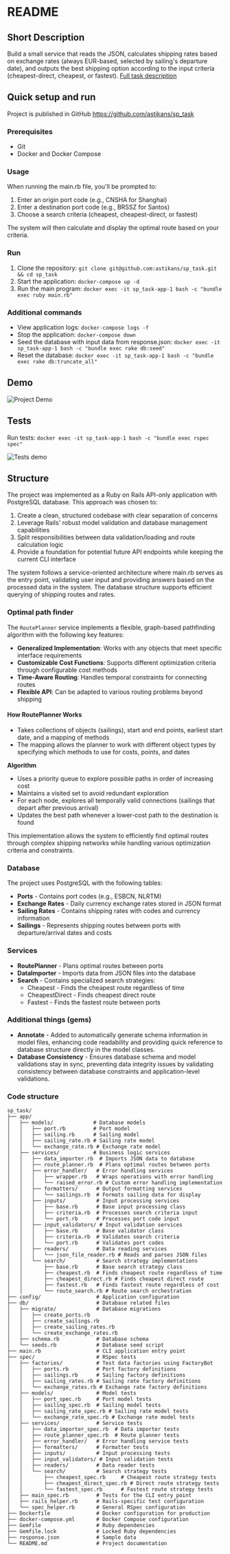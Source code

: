 # README

## Short Description

Build a small service that reads the JSON, calculates shipping rates based on exchange rates (always EUR-based, selected by sailing's departure date), and outputs the best shipping option according to the input criteria (cheapest-direct, cheapest, or fastest). [Full task description](README_before_task.md)

## Quick setup and run

Project is published in GitHub https://github.com/astikans/sp_task

### Prerequisites
- Git
- Docker and Docker Compose

### Usage
When running the main.rb file, you'll be prompted to:
1. Enter an origin port code (e.g., CNSHA for Shanghai)
2. Enter a destination port code (e.g., BRSSZ for Santos)
3. Choose a search criteria (cheapest, cheapest-direct, or fastest)

The system will then calculate and display the optimal route based on your criteria.

### Run
1) Clone the repository: `git clone git@github.com:astikans/sp_task.git && cd sp_task`
2) Start the application: `docker-compose up -d`
3) Run the main program: `docker exec -it sp_task-app-1 bash -c "bundle exec ruby main.rb"`

### Additional commands
- View application logs: `docker-compose logs -f`
- Stop the application: `docker-compose down`
- Seed the database with input data from response.json: `docker exec -it sp_task-app-1 bash -c "bundle exec rake db:seed"`
- Reset the database: `docker exec -it sp_task-app-1 bash -c "bundle exec rake db:truncate_all"`

## Demo

![Project Demo](demo.gif)

## Tests

Run tests: `docker exec -it sp_task-app-1 bash -c "bundle exec rspec spec"`

![Tests demo](demo_tests.png)

## Structure

The project was implemented as a Ruby on Rails API-only application with PostgreSQL database. This approach was chosen to:

1. Create a clean, structured codebase with clear separation of concerns
2. Leverage Rails' robust model validation and database management capabilities
3. Split responsibilities between data validation/loading and route calculation logic
4. Provide a foundation for potential future API endpoints while keeping the current CLI interface

The system follows a service-oriented architecture where main.rb serves as the entry point, validating user input and providing answers based on the processed data in the system. The database structure supports efficient querying of shipping routes and rates.

### Optimal path finder

The `RoutePlanner` service implements a flexible, graph-based pathfinding algorithm with the following key features:

- **Generalized Implementation**: Works with any objects that meet specific interface requirements
- **Customizable Cost Functions**: Supports different optimization criteria through configurable cost methods
- **Time-Aware Routing**: Handles temporal constraints for connecting routes
- **Flexible API**: Can be adapted to various routing problems beyond shipping

#### How RoutePlanner Works
 - Takes collections of objects (sailings), start and end points, earliest start date, and a mapping of methods
 - The mapping allows the planner to work with different object types by specifying which methods to use for costs, points, and dates

**Algorithm**
   - Uses a priority queue to explore possible paths in order of increasing cost
   - Maintains a visited set to avoid redundant exploration
   - For each node, explores all temporally valid connections (sailings that depart after previous arrival)
   - Updates the best path whenever a lower-cost path to the destination is found

This implementation allows the system to efficiently find optimal routes through complex shipping networks while handling various optimization criteria and constraints.

### Database
The project uses PostgreSQL with the following tables:
- **Ports** - Contains port codes (e.g., ESBCN, NLRTM)
- **Exchange Rates** - Daily currency exchange rates stored in JSON format
- **Sailing Rates** - Contains shipping rates with codes and currency information
- **Sailings** - Represents shipping routes between ports with departure/arrival dates and costs

### Services
- **RoutePlanner** - Plans optimal routes between ports
- **DataImporter** - Imports data from JSON files into the database
- **Search** - Contains specialized search strategies:
  - Cheapest - Finds the cheapest route regardless of time
  - CheapestDirect - Finds cheapest direct route
  - Fastest - Finds the fastest route between ports

### Additional things (gems)

- **Annotate** - Added to automatically generate schema information in model files, enhancing code readability and providing quick reference to database structure directly in the model classes.
- **Database Consistency** - Ensures database schema and model validations stay in sync, preventing data integrity issues by validating consistency between database constraints and application-level validations.

### Code structure

```
sp_task/
├── app/
│   ├── models/             # Database models
│   │   ├── port.rb         # Port model
│   │   ├── sailing.rb      # Sailing model
│   │   ├── sailing_rate.rb # Sailing rate model
│   │   └── exchange_rate.rb # Exchange rate model
│   ├── services/           # Business logic services
│   │   ├── data_importer.rb  # Imports JSON data to database
│   │   ├── route_planner.rb  # Plans optimal routes between ports
│   │   ├── error_handler/   # Error handling services
│   │   │   ├── wrapper.rb   # Wraps operations with error handling
│   │   │   └── raised_error.rb # Custom error handling implementation
│   │   ├── formatters/      # Output formatting services
│   │   │   └── sailings.rb  # Formats sailing data for display
│   │   ├── inputs/          # Input processing services
│   │   │   ├── base.rb      # Base input processing class
│   │   │   ├── criteria.rb  # Processes search criteria input
│   │   │   └── port.rb      # Processes port code input
│   │   ├── input_validators/ # Input validation services
│   │   │   ├── base.rb      # Base validator class
│   │   │   ├── criteria.rb  # Validates search criteria
│   │   │   └── port.rb      # Validates port codes
│   │   ├── readers/         # Data reading services
│   │   │   └── json_file_reader.rb # Reads and parses JSON files
│   │   └── search/          # Search strategy implementations
│   │       ├── base.rb      # Base search strategy class
│   │       ├── cheapest.rb  # Finds cheapest route regardless of time
│   │       ├── cheapest_direct.rb # Finds cheapest direct route
│   │       ├── fastest.rb   # Finds fastest route regardless of cost
│   │       └── route_search.rb # Route search orchestration
├── config/                  # Application configuration
├── db/                      # Database related files
│   ├── migrate/             # Database migrations
│   │   ├── create_ports.rb
│   │   ├── create_sailings.rb
│   │   ├── create_sailing_rates.rb
│   │   └── create_exchange_rates.rb
│   ├── schema.rb            # Database schema
│   └── seeds.rb             # Database seed script
├── main.rb                  # CLI application entry point
├── spec/                    # RSpec tests
│   ├── factories/           # Test data factories using FactoryBot
│   │   ├── ports.rb         # Port factory definitions
│   │   ├── sailings.rb      # Sailing factory definitions
│   │   ├── sailing_rates.rb # Sailing rate factory definitions
│   │   └── exchange_rates.rb # Exchange rate factory definitions
│   ├── models/              # Model tests
│   │   ├── port_spec.rb     # Port model tests
│   │   ├── sailing_spec.rb  # Sailing model tests
│   │   ├── sailing_rate_spec.rb # Sailing rate model tests
│   │   └── exchange_rate_spec.rb # Exchange rate model tests
│   ├── services/            # Service tests
│   │   ├── data_importer_spec.rb  # Data importer tests
│   │   ├── route_planner_spec.rb  # Route planner tests
│   │   ├── error_handler/   # Error handling service tests
│   │   ├── formatters/      # Formatter tests
│   │   ├── inputs/          # Input processing tests
│   │   ├── input_validators/ # Input validation tests
│   │   ├── readers/         # Data reader tests
│   │   └── search/          # Search strategy tests
│   │       ├── cheapest_spec.rb     # Cheapest route strategy tests
│   │       ├── cheapest_direct_spec.rb # Direct route strategy tests
│   │       └── fastest_spec.rb      # Fastest route strategy tests
│   ├── main_spec.rb         # Tests for the CLI entry point
│   ├── rails_helper.rb      # Rails-specific test configuration
│   └── spec_helper.rb       # General RSpec configuration
├── Dockerfile               # Docker configuration for production
├── docker-compose.yml       # Docker Compose configuration
├── Gemfile                  # Ruby dependencies
├── Gemfile.lock             # Locked Ruby dependencies
├── response.json            # Sample data
└── README.md                # Project documentation
```
